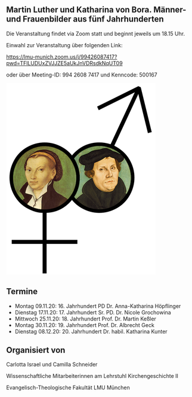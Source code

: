 ## Martin Luther und Katharina von Bora. Männer- und Frauenbilder aus fünf Jahrhunderten

Die Veranstaltung findet via Zoom statt und beginnt jeweils um 18.15 Uhr.

Einwahl zur Veranstaltung über folgenden Link: 

<https://lmu-munich.zoom.us/j/99426087417?pwd=TFlLUDUxZVJJZE5aUkJnVDRsdkNqUT09>

oder über Meeting-ID:  994 2608 7417 und Kenncode:    500167

![Luther](Luther_und_Katharina.png "Luther und Katharina")

## Termine

- Montag   09.11.20:  16. Jahrhundert   PD Dr. Anna-Katharina Höpflinger
- Dienstag 17.11.20:  17. Jahrhundert   Sr. PD. Dr. Nicole Grochowina 
- Mittwoch 25.11.20:  18. Jahrhundert   Prof. Dr. Martin Keßler
- Montag   30.11.20:  19. Jahrhundert   Prof. Dr. Albrecht Geck
- Dienstag 08.12.20:  20. Jahrhundert   Dr. habil. Katharina Kunter

## Organisiert von
Carlotta Israel und Camilla Schneider

Wissenschaftliche Mitarbeiterinnen am Lehrstuhl Kirchengeschichte II

Evangelisch-Theologische Fakultät LMU München

